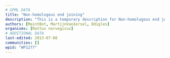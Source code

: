 ```yaml
---
# GPML DATA
title: "Non-homologous end joining"
description: "This is a temporary description for Non-homologous end joining"
authors: [MaintBot, MartijnVanIersel, Ddigles]
organisms: [Rattus norvegicus]
# ADDITIONAL DATA
last-edited: 2013-07-08
communities: []
wpid: "WP1277"
---
```


